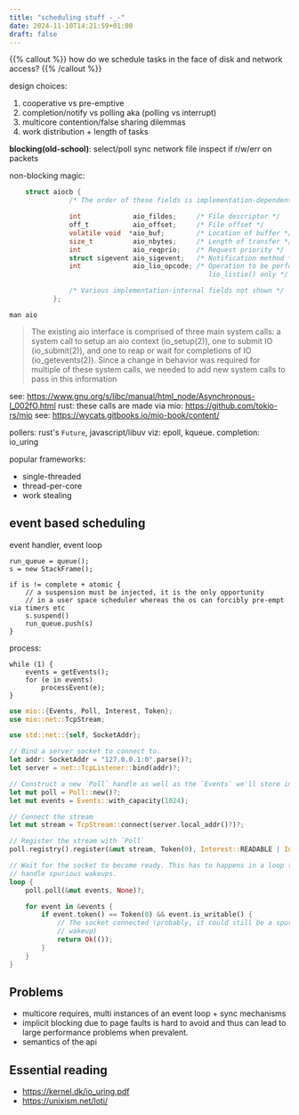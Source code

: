 ```yaml
---
title: "scheduling stuff -_-"
date: 2024-11-10T14:21:59+01:00
draft: false
---
```


{{% callout %}}
how do we schedule tasks in the face of disk and network access?
{{% /callout %}}

design choices:

1. cooperative vs pre-emptive
2. completion/notify vs polling aka (polling vs interrupt)
3. multicore contention/false sharing dilemmas
4. work distribution + length of tasks

**blocking(old-school)**:
select/poll sync network file inspect if r/w/err on packets

non-blocking magic:
```c
    struct aiocb {
               /* The order of these fields is implementation-dependent */

               int             aio_fildes;     /* File descriptor */
               off_t           aio_offset;     /* File offset */
               volatile void  *aio_buf;        /* Location of buffer */
               size_t          aio_nbytes;     /* Length of transfer */
               int             aio_reqprio;    /* Request priority */
               struct sigevent aio_sigevent;   /* Notification method */
               int             aio_lio_opcode; /* Operation to be performed;
                                                  lio_listio() only */

               /* Various implementation-internal fields not shown */
           };
```

```
man aio
```

> The existing aio interface is comprised of three main system calls: a system call to setup an aio context (io_setup(2)),
one to submit IO (io_submit(2)), and one to reap or wait for completions of IO (io_getevents(2)). Since a change
in behavior was required for multiple of these system calls, we needed to add new system calls to pass in this
information

see: https://www.gnu.org/s/libc/manual/html_node/Asynchronous-I_002fO.html
rust: these calls are made via mio: https://github.com/tokio-rs/mio
see: https://wycats.gitbooks.io/mio-book/content/

pollers: rust's `Future`, javascript/libuv viz: epoll, kqueue. completion: io_uring

popular frameworks:
- single-threaded
- thread-per-core
- work stealing

## event based scheduling
event handler, event loop

```
run_queue = queue();
s = new StackFrame();

if is != complete + atomic {
    // a suspension must be injected, it is the only opportunity 
    // in a user space scheduler whereas the os can forcibly pre-empt via timers etc
    s.suspend() 
    run_queue.push(s)
}
```

process:

```
while (1) {
    events = getEvents();
    for (e in events)
        processEvent(e);
}
```


```rust
use mio::{Events, Poll, Interest, Token};
use mio::net::TcpStream;

use std::net::{self, SocketAddr};

// Bind a server socket to connect to.
let addr: SocketAddr = "127.0.0.1:0".parse()?;
let server = net::TcpListener::bind(addr)?;

// Construct a new `Poll` handle as well as the `Events` we'll store into
let mut poll = Poll::new()?;
let mut events = Events::with_capacity(1024);

// Connect the stream
let mut stream = TcpStream::connect(server.local_addr()?)?;

// Register the stream with `Poll`
poll.registry().register(&mut stream, Token(0), Interest::READABLE | Interest::WRITABLE)?;

// Wait for the socket to become ready. This has to happens in a loop to
// handle spurious wakeups.
loop {
    poll.poll(&mut events, None)?;

    for event in &events {
        if event.token() == Token(0) && event.is_writable() {
            // The socket connected (probably, it could still be a spurious
            // wakeup)
            return Ok(());
        }
    }
}
```

## Problems
- multicore requires, multi instances of an event loop + sync mechanisms
- implicit blocking due to page faults is hard to avoid and thus can lead to large performance problems when prevalent.
- semantics of the api


## Essential reading
- https://kernel.dk/io_uring.pdf
- https://unixism.net/loti/
